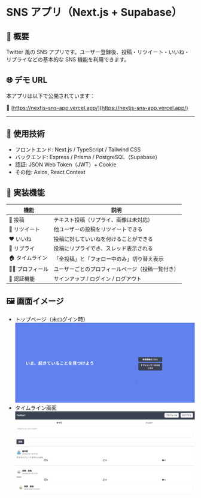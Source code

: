 # SNS アプリ（Next.js + Supabase）

## 📌 概要

Twitter 風の SNS アプリです。ユーザー登録後、投稿・リツイート・いいね・リプライなどの基本的な SNS 機能を利用できます。

## 🌐 デモ URL

本アプリは以下で公開されています：

🔗 [https://nextjs-sns-app.vercel.app/](https://nextjs-sns-app.vercel.app/)

---

## 🚀 使用技術

- フロントエンド: Next.js / TypeScript / Tailwind CSS
- バックエンド: Express / Prisma / PostgreSQL（Supabase）
- 認証: JSON Web Token（JWT）+ Cookie
- その他: Axios, React Context

## 🧩 実装機能

| 機能            | 説明                                             |
| --------------- | ------------------------------------------------ |
| 📝 投稿         | テキスト投稿（リプライ、画像は未対応）           |
| 🔁 リツイート   | 他ユーザーの投稿をリツイートできる               |
| ❤️ いいね       | 投稿に対していいねを付けることができる           |
| 💬 リプライ     | 投稿にリプライでき、スレッド表示される           |
| 🏠 タイムライン | 「全投稿」と「フォロー中のみ」切り替え表示       |
| 🙍‍♀️ プロフィール | ユーザーごとのプロフィールページ（投稿一覧付き） |
| 🔐 認証機能     | サインアップ / ログイン / ログアウト             |

## 🖼 画面イメージ

- トップページ（未ログイン時）
  ![トップページ](./public/readme/home_sample_screen.png)
- タイムライン画面
  ![タイムライン](./public/readme/timeline_sample_screen.png)

```

```
